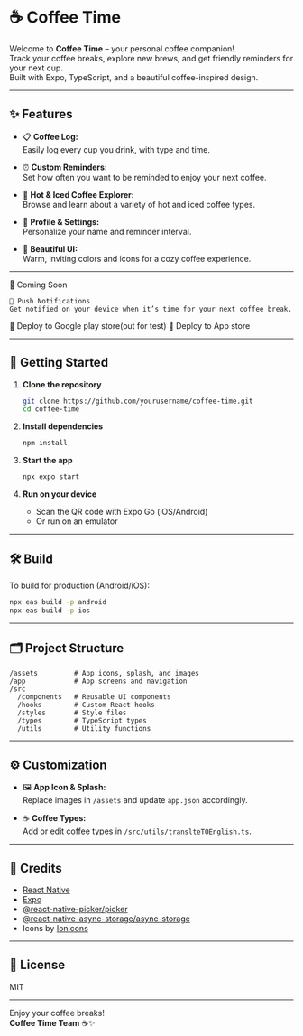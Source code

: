# ☕️ Coffee Time

Welcome to **Coffee Time** – your personal coffee companion!  
Track your coffee breaks, explore new brews, and get friendly reminders for your next cup.  
Built with Expo, TypeScript, and a beautiful coffee-inspired design.

---

## ✨ Features

- 📋 **Coffee Log:**  
  Easily log every cup you drink, with type and time.

- ⏰ **Custom Reminders:**  
  Set how often you want to be reminded to enjoy your next coffee.

- 🧊 **Hot & Iced Coffee Explorer:**  
  Browse and learn about a variety of hot and iced coffee types.

- 👤 **Profile & Settings:**  
  Personalize your name and reminder interval.

- 🎨 **Beautiful UI:**  
  Warm, inviting colors and icons for a cozy coffee experience.

---

🌟 Coming Soon

    🔔 Push Notifications
    Get notified on your device when it’s time for your next coffee break.

 📍 Deploy to Google play store(out for test)
 📍 Deploy to App store

---

## 🚀 Getting Started

1. **Clone the repository**
   ```sh
   git clone https://github.com/yourusername/coffee-time.git
   cd coffee-time
   ```

2. **Install dependencies**
   ```sh
   npm install
   ```

3. **Start the app**
   ```sh
   npx expo start
   ```

4. **Run on your device**
   - Scan the QR code with Expo Go (iOS/Android)
   - Or run on an emulator

---

## 🛠️ Build

To build for production (Android/iOS):

```sh
npx eas build -p android
npx eas build -p ios
```

---

## 🗂️ Project Structure

```
/assets         # App icons, splash, and images
/app            # App screens and navigation
/src
  /components   # Reusable UI components
  /hooks        # Custom React hooks
  /styles       # Style files
  /types        # TypeScript types
  /utils        # Utility functions
```

---

## ⚙️ Customization

- 🖼️ **App Icon & Splash:**  
  Replace images in `/assets` and update `app.json` accordingly.

- ☕️ **Coffee Types:**  
  Add or edit coffee types in `/src/utils/translteTOEnglish.ts`.

---

## 🙏 Credits

- [React Native](https://reactnative.dev/)
- [Expo](https://expo.dev/)
- [@react-native-picker/picker](https://github.com/react-native-picker/picker)
- [@react-native-async-storage/async-storage](https://github.com/react-native-async-storage/async-storage)
- Icons by [Ionicons](https://ionic.io/ionicons)

---

## 📄 License

MIT

---

Enjoy your coffee breaks!  
**Coffee Time Team** ☕️✨
